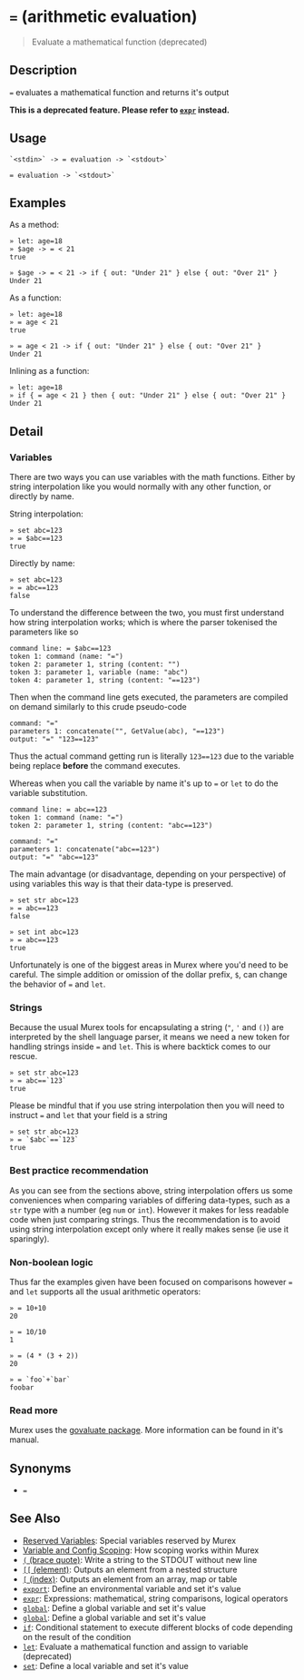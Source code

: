 # `=` (arithmetic evaluation)

> Evaluate a mathematical function (deprecated)

## Description

`=` evaluates a mathematical function and returns it's output

**This is a deprecated feature. Please refer to [`expr`](expr.md) instead.**

## Usage

    `<stdin>` -> = evaluation -> `<stdout>`

    = evaluation -> `<stdout>`

## Examples

As a method:

    » let: age=18
    » $age -> = < 21
    true

    » $age -> = < 21 -> if { out: "Under 21" } else { out: "Over 21" }
    Under 21

As a function:

    » let: age=18
    » = age < 21
    true

    » = age < 21 -> if { out: "Under 21" } else { out: "Over 21" }
    Under 21

Inlining as a function:

    » let: age=18
    » if { = age < 21 } then { out: "Under 21" } else { out: "Over 21" }
    Under 21

## Detail

### Variables

There are two ways you can use variables with the math functions. Either by
string interpolation like you would normally with any other function, or
directly by name.

String interpolation:

    » set abc=123
    » = $abc==123
    true

Directly by name:

    » set abc=123
    » = abc==123
    false

To understand the difference between the two, you must first understand how
string interpolation works; which is where the parser tokenised the parameters
like so

    command line: = $abc==123
    token 1: command (name: "=")
    token 2: parameter 1, string (content: "")
    token 3: parameter 1, variable (name: "abc")
    token 4: parameter 1, string (content: "==123")

Then when the command line gets executed, the parameters are compiled on demand
similarly to this crude pseudo-code

    command: "="
    parameters 1: concatenate("", GetValue(abc), "==123")
    output: "=" "123==123"

Thus the actual command getting run is literally `123==123` due to the variable
being replace **before** the command executes.

Whereas when you call the variable by name it's up to `=` or `let` to do the
variable substitution.

    command line: = abc==123
    token 1: command (name: "=")
    token 2: parameter 1, string (content: "abc==123")

    command: "="
    parameters 1: concatenate("abc==123")
    output: "=" "abc==123"

The main advantage (or disadvantage, depending on your perspective) of using
variables this way is that their data-type is preserved.

    » set str abc=123
    » = abc==123
    false

    » set int abc=123
    » = abc==123
    true

Unfortunately is one of the biggest areas in Murex where you'd need to be
careful. The simple addition or omission of the dollar prefix, `$`, can change
the behavior of `=` and `let`.

### Strings

Because the usual Murex tools for encapsulating a string (`"`, `'` and `()`)
are interpreted by the shell language parser, it means we need a new token for
handling strings inside `=` and `let`. This is where backtick comes to our
rescue.

    » set str abc=123
    » = abc==`123`
    true

Please be mindful that if you use string interpolation then you will need to
instruct `=` and `let` that your field is a string

    » set str abc=123
    » = `$abc`==`123`
    true

### Best practice recommendation

As you can see from the sections above, string interpolation offers us some
conveniences when comparing variables of differing data-types, such as a `str`
type with a number (eg `num` or `int`). However it makes for less readable code
when just comparing strings. Thus the recommendation is to avoid using string
interpolation except only where it really makes sense (ie use it sparingly).

### Non-boolean logic

Thus far the examples given have been focused on comparisons however `=` and
`let` supports all the usual arithmetic operators:

    » = 10+10
    20

    » = 10/10
    1

    » = (4 * (3 + 2))
    20

    » = `foo`+`bar`
    foobar

### Read more

Murex uses the [govaluate package](https://github.com/Knetic/govaluate). More information can be found in it's manual.

## Synonyms

- `=`

## See Also

- [Reserved Variables](/user-guide/reserved-vars.md):
  Special variables reserved by Murex
- [Variable and Config Scoping](/user-guide/scoping.md):
  How scoping works within Murex
- [`(` (brace quote)](./brace-quote.md):
  Write a string to the STDOUT without new line
- [`[[` (element)](./element.md):
  Outputs an element from a nested structure
- [`[` (index)](./index2.md):
  Outputs an element from an array, map or table
- [`export`](./export.md):
  Define an environmental variable and set it's value
- [`expr`](./expr.md):
  Expressions: mathematical, string comparisons, logical operators
- [`global`](./global.md):
  Define a global variable and set it's value
- [`global`](./global.md):
  Define a global variable and set it's value
- [`if`](./if.md):
  Conditional statement to execute different blocks of code depending on the result of the condition
- [`let`](./let.md):
  Evaluate a mathematical function and assign to variable (deprecated)
- [`set`](./set.md):
  Define a local variable and set it's value
